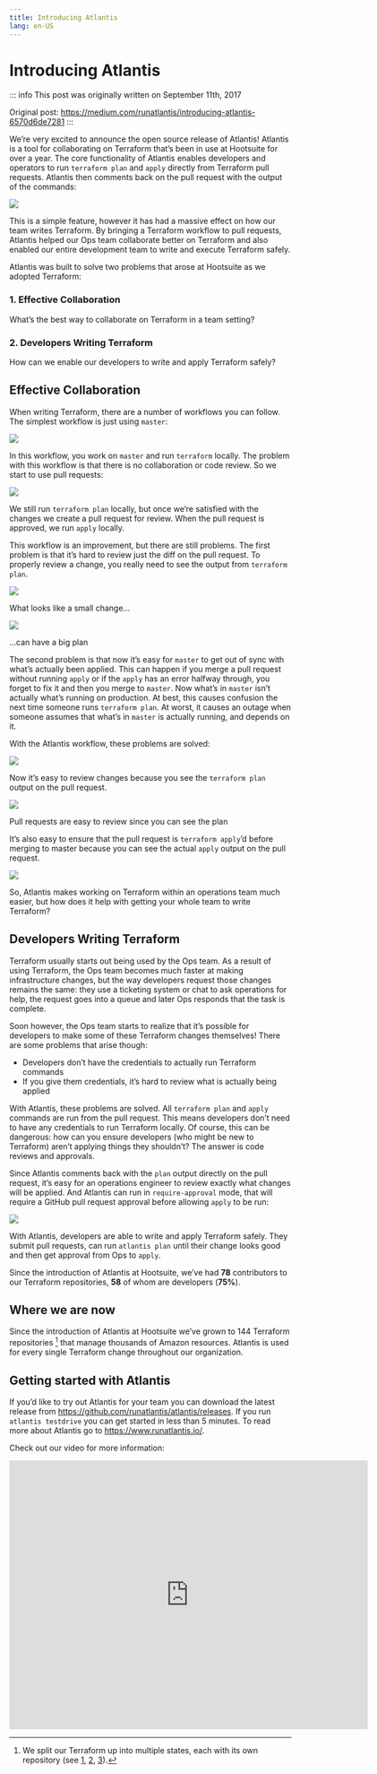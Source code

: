 ```yaml
---
title: Introducing Atlantis
lang: en-US
---
```


# Introducing Atlantis

::: info
This post was originally written on September 11th, 2017

Original post: https://medium.com/runatlantis/introducing-atlantis-6570d6de7281
:::

We’re very excited to announce the open source release of Atlantis! Atlantis is a tool for
collaborating on Terraform that’s been in use at Hootsuite for over a year. The core
functionality of Atlantis enables developers and operators to run `terraform plan` and
`apply` directly from Terraform pull requests. Atlantis then comments back on the pull
request with the output of the commands:

![](/blog/intro/intro1.gif)

This is a simple feature, however it has had a massive effect on how our team writes Terraform.
By bringing a Terraform workflow to pull requests, Atlantis helped our Ops team collaborate
better on Terraform and also enabled our entire development team to write and execute Terraform safely.

Atlantis was built to solve two problems that arose at Hootsuite as we adopted Terraform:

### 1. Effective Collaboration
What’s the best way to collaborate on Terraform in a team setting?

### 2. Developers Writing Terraform
How can we enable our developers to write and apply Terraform safely?

## Effective Collaboration
When writing Terraform, there are a number of workflows you can follow. The simplest workflow is just using `master`:

![](/blog/intro/intro2.webp)

In this workflow, you work on `master` and run `terraform` locally.
The problem with this workflow is that there is no collaboration or code review.
So we start to use pull requests:

![](/blog/intro/intro3.webp)

We still run `terraform plan` locally, but once we’re satisfied with the changes we create a pull request for review. When the pull request is approved, we run `apply` locally.

This workflow is an improvement, but there are still problems. The first problem is that it’s hard to review just the diff on the pull request. To properly review a change, you really need to see the output from `terraform plan`.

![](/blog/intro/intro4.webp)

What looks like a small change...

![](/blog/intro/intro5.webp)

...can have a big plan

The second problem is that now it’s easy for `master` to get out of sync with what’s actually been applied. This can happen if you merge a pull request without running `apply` or if the `apply` has an error halfway through, you forget to fix it and then you merge to `master`. Now what’s in `master` isn’t actually what’s running on production. At best, this causes confusion the next time someone runs `terraform plan`. At worst, it causes an outage when someone assumes that what’s in `master` is actually running, and depends on it.

With the Atlantis workflow, these problems are solved:

![](/blog/intro/intro6.webp)

Now it’s easy to review changes because you see the `terraform plan` output on the pull request.

![](/blog/intro/intro7.webp)

Pull requests are easy to review since you can see the plan

It’s also easy to ensure that the pull request is `terraform apply`’d before merging to master because you can see the actual `apply` output on the pull request.

![](/blog/intro/intro8.webp)

So, Atlantis makes working on Terraform within an operations team much easier, but how does it help with getting your whole team to write Terraform?

## Developers Writing Terraform

Terraform usually starts out being used by the Ops team. As a result of using Terraform, the Ops team becomes much faster at making infrastructure changes, but the way developers request those changes remains the same: they use a ticketing system or chat to ask operations for help, the request goes into a queue and later Ops responds that the task is complete.

Soon however, the Ops team starts to realize that it’s possible for developers to make some of these Terraform changes themselves! There are some problems that arise though:

- Developers don’t have the credentials to actually run Terraform commands
- If you give them credentials, it’s hard to review what is actually being applied

With Atlantis, these problems are solved. All `terraform plan` and `apply` commands are run from the pull request. This means developers don’t need to have any credentials to run Terraform locally. Of course, this can be dangerous: how can you ensure developers (who might be new to Terraform) aren’t applying things they shouldn’t? The answer is code reviews and approvals.

Since Atlantis comments back with the `plan` output directly on the pull request, it’s easy for an operations engineer to review exactly what changes will be applied. And Atlantis can run in `require-approval` mode, that will require a GitHub pull request approval before allowing `apply` to be run:

![](/blog/intro/intro9.webp)

With Atlantis, developers are able to write and apply Terraform safely. They submit pull requests, can run `atlantis plan` until their change looks good and then get approval from Ops to `apply`.

Since the introduction of Atlantis at Hootsuite, we’ve had **78** contributors to our Terraform repositories, **58** of whom are developers (**75%**).

## Where we are now

Since the introduction of Atlantis at Hootsuite we’ve grown to 144 Terraform repositories [^1] that manage thousands of Amazon resources. Atlantis is used for every single Terraform change throughout our organization.

## Getting started with Atlantis

If you’d like to try out Atlantis for your team you can download the latest release from https://github.com/runatlantis/atlantis/releases. If you run `atlantis testdrive` you can get started in less than 5 minutes. To read more about Atlantis go to https://www.runatlantis.io/.

Check out our video for more information:

<iframe src="https://cdn.embedly.com/widgets/media.html?src=https%3A%2F%2Fwww.youtube.com%2Fembed%2FTmIPWda0IKg%3Ffeature%3Doembed&amp;url=http%3A%2F%2Fwww.youtube.com%2Fwatch%3Fv%3DTmIPWda0IKg&amp;image=https%3A%2F%2Fi.ytimg.com%2Fvi%2FTmIPWda0IKg%2Fhqdefault.jpg&amp;key=a19fcc184b9711e1b4764040d3dc5c07&amp;type=text%2Fhtml&amp;schema=youtube" allowfullscreen="" frameborder="0" height="480" width="640" title="Atlantis Walkthrough" class="fr n gh dv bg" scrolling="no"></iframe>

[^1]: We split our Terraform up into multiple states, each with its own repository (see [1], [2], [3]).

[1]: https://blog.gruntwork.io/how-to-manage-terraform-state-28f5697e68fa
[2]: https://charity.wtf/2016/03/30/terraform-vpc-and-why-you-want-a-tfstate-file-per-env/
[3]: https://www.nclouds.com/blog/terraform-multi-state-management/
